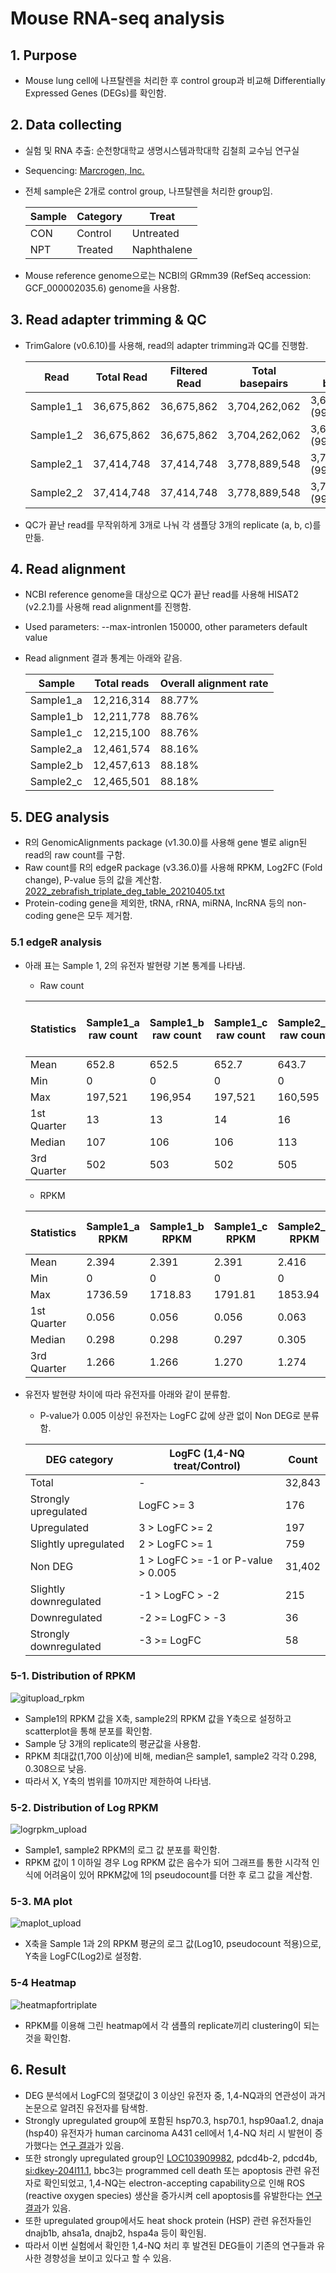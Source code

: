 # Mouse RNA-seq analysis
## 1. Purpose
+ Mouse lung cell에 나프탈렌을 처리한 후 control group과 비교해 Differentially Expressed Genes (DEGs)를 확인함.

## 2. Data collecting
+ 실험 및 RNA 추출: 순천향대학교 생명시스템과학대학 김철희 교수님 연구실
+ Sequencing: [Marcrogen, Inc.](https://www.macrogen.com/ko/main)
+ 전체 sample은 2개로 control group, 나프탈렌을 처리한 group임.

   | Sample | Category | Treat
   | - | - | -
   | CON | Control | Untreated
   | NPT | Treated | Naphthalene

+ Mouse reference genome으로는 NCBI의 GRmm39 (RefSeq accession: GCF_000002035.6) genome을 사용함.

## 3. Read adapter trimming & QC
+ TrimGalore (v0.6.10)를 사용해, read의 adapter trimming과 QC를 진행함.

   | Read | Total Read | Filtered Read | Total basepairs | Filtered basepairs
   | - | - | - | - | -
   | Sample1_1 | 36,675,862 | 36,675,862 | 3,704,262,062 | 3,679,353,873 (99.3%)
   | Sample1_2 | 36,675,862 | 36,675,862 | 3,704,262,062 | 3,672,750,272 (99.1%)
   | Sample2_1 | 37,414,748 | 37,414,748 | 3,778,889,548 | 3,752,045,586 (99.3%)
   | Sample2_2 | 37,414,748 | 37,414,748 | 3,778,889,548 | 3,745,527,653 (99.1%)

+ QC가 끝난 read를 무작위하게 3개로 나눠 각 샘플당 3개의 replicate (a, b, c)를 만듦.

## 4. Read alignment
+ NCBI reference genome을 대상으로 QC가 끝난 read를 사용해 HISAT2 (v2.2.1)를 사용해 read alignment를 진행함.
+ Used parameters: --max-intronlen 150000, other parameters default value
+ Read alignment 결과 통계는 아래와 같음.

   | Sample | Total reads | Overall alignment rate
   | - | - | -
   | Sample1_a | 12,216,314 | 88.77%
   | Sample1_b | 12,211,778 | 88.76%
   | Sample1_c | 12,215,100 | 88.76%
   | Sample2_a | 12,461,574 | 88.16%
   | Sample2_b | 12,457,613 | 88.18%
   | Sample2_c | 12,465,501 | 88.18%

## 5. DEG analysis
+ R의 GenomicAlignments package (v1.30.0)를 사용해 gene 별로 align된 read의 raw count를 구함.
+ Raw count를 R의 edgeR package (v3.36.0)를 사용해 RPKM, Log2FC (Fold change), P-value 등의 값을 계산함. [2022_zebrafish_triplate_deg_table_20210405.txt](https://github.com/Park-JungJoon/Zebra_fish-RNAseq/blob/main/Supplementary_data/2022_zebrafish_triplate_deg_table_20210405.txt)
+ Protein-coding gene을 제외한, tRNA, rRNA, miRNA, lncRNA 등의 non-coding gene은 모두 제거함.

### 5.1 edgeR analysis
+ 아래 표는 Sample 1, 2의 유전자 발현량 기본 통계를 나타냄.

  * Raw count 
  
   | Statistics | Sample1_a raw count | Sample1_b raw count | Sample1_c raw count | Sample2_a raw count | Sample2_b raw count | Sample2_c raw count | Sample 1 mean raw count | Sample 2 mean raw count|
   | - | - | - | - | - | - | - | - | - 
   | Mean | 652.8 | 652.5 | 652.7 | 643.7 | 643.5 | 644.3 | 652.69 | 643.9
   | Min | 0 | 0 | 0 | 0 | 0 | 0 | 0 | 0
   | Max | 197,521 | 196,954 | 197,521 | 160,595 | 162,025 | 161,897 | 197,332 | 161,506
   | 1st Quarter | 13 | 13 | 14 | 16 | 16 | 16 | 13.67 | 16
   | Median | 107 | 106 | 106 | 113 | 112 | 112 | 106.33 | 113
   | 3rd Quarter | 502 | 503 | 502 | 505 | 505 | 506 | 501.67 | 506.4
   
   * RPKM

   | Statistics | Sample1_a RPKM | Sample1_b RPKM | Sample1_c RPKM | Sample2_a RPKM | Sample2_b RPKM | Sample2_c RPKM | Sample 1 mean RPKM | Sample 2 mean RPKM |
   | - | - | - | - | - | - | - | - | - 
   | Mean | 2.394 | 2.391 | 2.391 | 2.416 | 2.413 | 2.415 | 2.392 | 2.4145
   | Min | 0 | 0 | 0 | 0 | 0 | 0 | 0 | 0
   | Max | 1736.59 | 1718.83 | 1791.81 | 1853.94 | 1865.12 | 1904.55 | 1749.08 | 1874.54
   | 1st Quarter | 0.056 | 0.056 | 0.056 | 0.063 | 0.063 | 0.064 | 0.0575 | 0.065
   | Median | 0.298 | 0.298 | 0.297 | 0.305 | 0.309 | 0.309 | 0.298 | 0.308
   | 3rd Quarter | 1.266 | 1.266 | 1.270 | 1.274 | 1.271 | 1.268 | 1.272 | 1.273
   
+ 유전자 발현량 차이에 따라 유전자를 아래와 같이 분류함.
  * P-value가 0.005 이상인 유전자는 LogFC 값에 상관 없이 Non DEG로 분류함.

   | DEG category | LogFC (1,4-NQ treat/Control) | Count
   | - | - | -
   | Total | - | 32,843
   | Strongly upregulated | LogFC >= 3 | 176
   | Upregulated | 3 > LogFC >= 2 | 197
   | Slightly upregulated | 2 > LogFC >= 1 | 759
   | Non DEG | 1 > LogFC >= -1 or P-value > 0.005 | 31,402
   | Slightly downregulated | -1 > LogFC > -2 | 215
   | Downregulated | -2 >= LogFC > -3 | 36
   | Strongly downregulated | -3 >= LogFC | 58

### 5-1. Distribution of RPKM
![gitupload_rpkm](https://user-images.githubusercontent.com/97942772/193222648-de34e244-8319-4836-aaf2-5d33c1b8c9d5.png)

   + Sample1의 RPKM 값을 X축, sample2의 RPKM 값을 Y축으로 설정하고 scatterplot을 통해 분포를 확인함.
   + Sample 당 3개의 replicate의 평균값을 사용함.
   + RPKM 최대값(1,700 이상)에 비해, median은 sample1, sample2 각각 0.298, 0.308으로 낮음.
   + 따라서 X, Y축의 범위를 10까지만 제한하여 나타냄.
 
### 5-2. Distribution of Log RPKM
![logrpkm_upload](https://user-images.githubusercontent.com/97942772/193222622-7184fb5c-ffdc-46f1-afe6-61224cc560c0.png)

   + Sample1, sample2 RPKM의 로그 값 분포를 확인함. 
   + RPKM 값이 1 이하일 경우 Log RPKM 값은 음수가 되어 그래프를 통한 시각적 인식에 어려움이 있어 RPKM값에 1의 pseudocount를 더한 후 로그 값을 계산함.

### 5-3. MA plot
![maplot_upload](https://user-images.githubusercontent.com/97942772/193222596-ac88e06d-9613-4a62-8266-0c323623b344.png)

   + X축을 Sample 1과 2의 RPKM 평균의 로그 값(Log10, pseudocount 적용)으로, Y축을 LogFC(Log2)로 설정함.

### 5-4 Heatmap 
![heatmapfortriplate](https://user-images.githubusercontent.com/97942772/193222696-c1a6ee6f-2b77-423c-beaf-8f7fe60aa0ba.png)

   + RPKM를 이용해 그린 heatmap에서 각 샘플의 replicate끼리 clustering이 되는 것을 확인함.

## 6. Result
+ DEG 분석에서 LogFC의 절댓값이 3 이상인 유전자 중, 1,4-NQ과의 연관성이 과거 논문으로 알려진 유전자를 탐색함.
+ Strongly upregulated group에 포함된 hsp70.3, hsp70.1, hsp90aa1.2, dnaja (hsp40) 유전자가 human carcinoma A431 cell에서 1,4-NQ 처리 시 발현이 증가했다는 [연구 결과](https://www.sciencedirect.com/science/article/pii/S0891584916311492)가 있음.
+ 또한 strongly upregulated group인 [LOC103909982](https://www.ncbi.nlm.nih.gov/gene/103909982), pdcd4b-2, pdcd4b, [si:dkey-204l11.1](https://www.ncbi.nlm.nih.gov/gene/100006301), bbc3는 programmed cell death 또는 apoptosis 관련 유전자로 확인되었고, 1,4-NQ는 electron-accepting capability으로 인해 ROS (reactive oxygen species) 생산을 증가시켜 cell apoptosis를 유발한다는 [연구 결과](https://www.spandidos-publications.com/10.3892/mmr.2019.10500)가 있음.
+ 또한 upregulated group에서도 heat shock protein (HSP) 관련 유전자들인 dnajb1b, ahsa1a, dnajb2, hspa4a 등이 확인됨.
+ 따라서 이번 실험에서 확인한 1,4-NQ 처리 후 발견된 DEG들이 기존의 연구들과 유사한 경향성을 보이고 있다고 할 수 있음.
